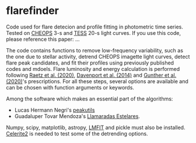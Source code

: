 # flarefinder
Code used for flare detecion and profile fitting in photometric time series. Tested on [CHEOPS](https://cheops.unibe.ch/) 3-s and [TESS](https://exoplanets.nasa.gov/tess/) 20-s light curves.
If you use this code, please reference this paper: ...

The code contains functions to remove low-frequency variability, such as the one due to stellar activity, detrend CHEOPS imagette light curves, detect flare peak candidates, and fit their profiles using previously published codes and mdoels. Flare luminosity and energy calculation is performed following [Raetz et al. (2020)](https://ui.adsabs.harvard.edu/abs/2020A%26A...637A..22R/abstract), [Davenport et al. (2014)](https://ui.adsabs.harvard.edu/abs/2014ApJ...797..122D/abstract) and [Gunther et al. (2020)](https://ui.adsabs.harvard.edu/abs/2020AJ....159...60G/abstract)'s prescriptions. For all these steps, several options are available and can be chosen with function arguments or keywords.

Among the software which makes an essential part of the algorithms:
- Lucas Hermann Negri's [peakutils](https://pypi.org/project/PeakUtils/)
- Guadaluper Tovar Mendoza's [Llamaradas Estelares](https://github.com/lupitatovar/Llamaradas-Estelares).

Numpy, scipy, matplotlib, astropy, [LMFIT](https://lmfit.github.io/lmfit-py/index.html) and pickle must also be installed. [Celerite2](https://celerite2.readthedocs.io/en/latest/index.html) is needed to test some of the detrending options.
